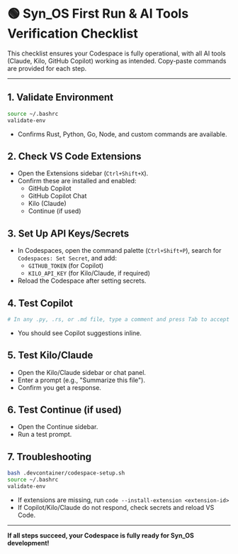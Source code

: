 # 🟢 Syn_OS First Run & AI Tools Verification Checklist

This checklist ensures your Codespace is fully operational, with all AI tools (Claude, Kilo, GitHub Copilot) working as intended. Copy-paste commands are provided for each step.

---

## 1. Validate Environment
```bash
source ~/.bashrc
validate-env
```
- Confirms Rust, Python, Go, Node, and custom commands are available.

## 2. Check VS Code Extensions
- Open the Extensions sidebar (`Ctrl+Shift+X`).
- Confirm these are installed and enabled:
  - GitHub Copilot
  - GitHub Copilot Chat
  - Kilo (Claude)
  - Continue (if used)

## 3. Set Up API Keys/Secrets
- In Codespaces, open the command palette (`Ctrl+Shift+P`), search for `Codespaces: Set Secret`, and add:
  - `GITHUB_TOKEN` (for Copilot)
  - `KILO_API_KEY` (for Kilo/Claude, if required)
- Reload the Codespace after setting secrets.

## 4. Test Copilot
```bash
# In any .py, .rs, or .md file, type a comment and press Tab to accept Copilot suggestion.
```
- You should see Copilot suggestions inline.

## 5. Test Kilo/Claude
- Open the Kilo/Claude sidebar or chat panel.
- Enter a prompt (e.g., "Summarize this file").
- Confirm you get a response.

## 6. Test Continue (if used)
- Open the Continue sidebar.
- Run a test prompt.

## 7. Troubleshooting
```bash
bash .devcontainer/codespace-setup.sh
source ~/.bashrc
validate-env
```
- If extensions are missing, run `code --install-extension <extension-id>`
- If Copilot/Kilo/Claude do not respond, check secrets and reload VS Code.

---

**If all steps succeed, your Codespace is fully ready for Syn_OS development!**
